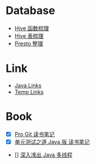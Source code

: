 # Database

* [Hive 函数梳理](/database/Hive%20函数梳理.md)
* [Hive 表梳理](/database/Hive%20表梳理.md)
* [Presto 整理](/database/Presto%20整理.md)

# Link

* [Java Links](/link/Java%20Links.md)
* [Temp Links](/link/Temp%20Links.md)

# Book

* [x] [Pro Git 读书笔记](/book/Pro%20Git%20读书笔记.md)
* [x] [单元测试之道 Java 版 读书笔记](/book/单元测试之道%20Java%20版%20读书笔记.md)
* [] [深入浅出 Java 多线程](http://concurrent.redspider.group/article/01/1.html)


